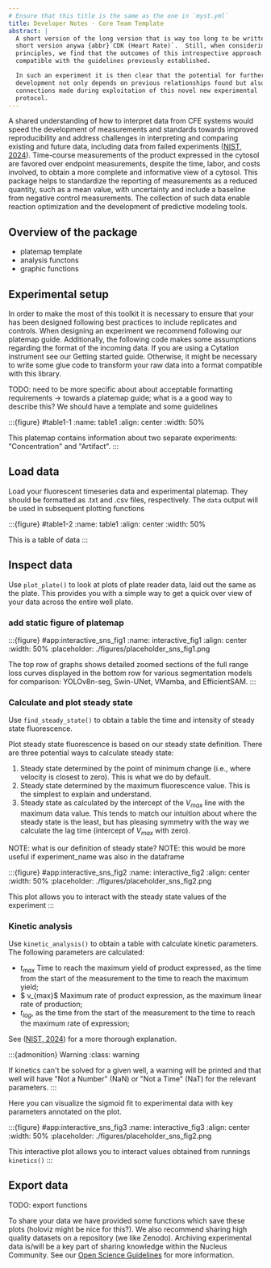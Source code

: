 ```yaml
---
# Ensure that this title is the same as the one in `myst.yml`
title: Developer Notes - Core Team Template
abstract: |
  A short version of the long version that is way too long to be written as a
  short version anywa {abbr}`CDK (Heart Rate)`.  Still, when considering the facts from first
  principles, we find that the outcomes of this introspective approach is
  compatible with the guidelines previously established.

  In such an experiment it is then clear that the potential for further
  development not only depends on previous relationships found but also on
  connections made during exploitation of this novel new experimental
  protocol.
---
```


A shared understanding of how to interpret data from CFE systems would speed the development of measurements and standards towards improved reproducibility and address challenges in interpreting and comparing existing and future data, including data from failed experiments ([NIST, 2024](https://doi.org/10.6028/NIST.SP.1500-26)). Time-course measurements of the product expressed in the cytosol are favored over endpoint measurements, despite the time, labor, and costs involved, to obtain a more complete and informative view of a cytosol. This package helps to standardize the reporting of measurements as a reduced quantity, such as a mean value, with uncertainty and include a baseline from negative control measurements. The collection of such data enable reaction optimization and the development of predictive modeling tools.

## Overview of the package

- platemap template
- analysis functons
- graphic functions 

## Experimental setup

In order to make the most of this toolkit it is necessary to ensure that your has been designed following best practices to include replicates and controls. When designing an experiment we recommend following our platemap guide. Additionally, the following code makes some assumptions regarding the format of the incoming data. If you are using a Cytation instrument see our Getting started guide. Otherwise, it might be necessary to write some glue code to transform your raw data into a format compatible with this library. 

TODO: need to be more specific about about acceptable formatting requirements -> towards a platemap guide; what is a a good way to describe this? We should have a template and some guidelines

:::{figure} #table1-1
:name: table1
:align: center
:width: 50%

This platemap contains information about two separate experiments: "Concentration" and "Artifact".
:::

## Load data

Load your fluorescent timeseries data and experimental platemap. They should be formatted as .txt and .csv files, respectively. The `data` output will be used in subsequent plotting functions

:::{figure} #table1-2
:name: table1
:align: center
:width: 50%

This is a table of data
:::

## Inspect data

Use `plot_plate()` to look at plots of plate reader data, laid out the same as the plate. This provides you with a simple way to get a quick over view of your data across the entire well plate.

### add static figure of platemap

:::{figure} #app:interactive_sns_fig1
:name: interactive_fig1
:align: center
:width: 50%
:placeholder: ./figures/placeholder_sns_fig1.png

The top row of graphs shows detailed zoomed sections of the full range loss curves displayed in the bottom row for various segmentation models for comparison: YOLOv8n-seg, Swin-UNet, VMamba, and EfficientSAM.
:::

### Calculate and plot steady state 

Use `find_steady_state()` to obtain a table the time and intensity of steady state fluorescence.

Plot steady state fluorescence is based on our steady state definition. There are three potential ways to calculate steady state:
1. Steady state determined by the point of minimum change (i.e., where velocity is closest to zero). This is what we do by default.
2. Steady state determined by the maximum fluorescence value. This is the simplest to explain and understand.
3. Steady state as calculated by the intercept of the $V_{max}$ line with the maximum data value. This tends to match our intuition about where the steady state is the least, but has pleasing symmetry with the way we calculate the lag time (intercept of $V_{max}$ with zero).

NOTE: what is our definition of steady state?
NOTE: this would be more useful if experiment_name was also in the dataframe

:::{figure} #app:interactive_sns_fig2
:name: interactive_fig2
:align: center
:width: 50%
:placeholder: ./figures/placeholder_sns_fig2.png

This plot allows you to interact with the steady state values of the experiment
:::

### Kinetic analysis

Use `kinetic_analysis()` to obtain a table with calculate kinetic parameters. The following parameters are calculated:

- $t_{max}$ Time to reach the maximum yield of product expressed, as the time from the start of the measurement to the time to reach the maximum yield;
- $ v_{max}$ Maximum rate of product expression, as the maximum linear rate of production;
- $t_{lag}$, as the time from the start of the measurement to the time to reach the maximum rate of expression;

See ([NIST, 2024](https://doi.org/10.6028/NIST.SP.1500-26)) for a more thorough explanation. 

:::{admonition} Warning
:class: warning

If kinetics can't be solved for a given well, a warning will be printed and that well will have "Not a Number" (NaN) or "Not a Time" (NaT) for the relevant parameters.
:::

Here you can visualize the sigmoid fit to experimental data with key parameters annotated on the plot. 

 :::{figure} #app:interactive_sns_fig3
:name: interactive_fig3
:align: center
:width: 50%
:placeholder: ./figures/placeholder_sns_fig2.png

This interactive plot allows you to interact values obtained from runnings `kinetics()`
:::

## Export data

TODO: export functions

To share your data we have provided some functions which save these plots (holoviz might be nice for this?). We also recommend sharing high quality datasets on a repository (we like Zenodo). Archiving experimental data is/will be a key part of sharing knowledge within the Nucleus Community. See our [Open Science Guidelines](https://devnotes.bnext.bio/open-science) for more information. 